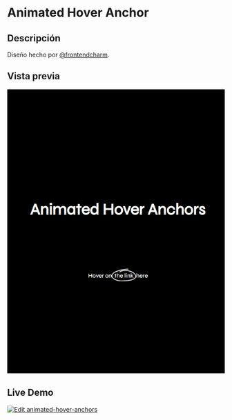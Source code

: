 # Animated Hover Anchor

## Descripción

Diseño hecho por [@frontendcharm](https://www.instagram.com/frontendcharm/).

## Vista previa

![Vista previa](./.github/assets/demo.png)

## Live Demo

[![Edit animated-hover-anchors](https://codesandbox.io/static/img/play-codesandbox.svg)](https://codesandbox.io/s/animated-hover-anchors-gjdcdv?fontsize=14&hidenavigation=1&theme=dark)
